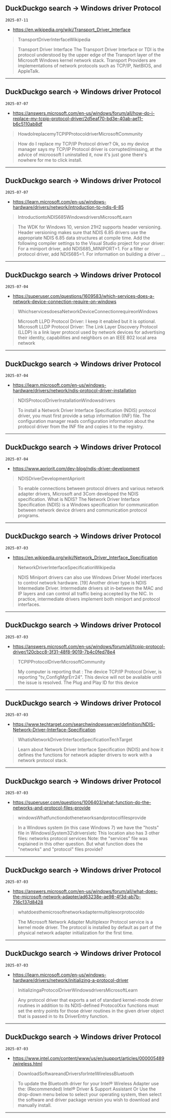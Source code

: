## DuckDuckgo search -> Windows driver Protocol
`2025-07-11`

* https://en.wikipedia.org/wiki/Transport_Driver_Interface

<blockquote>
 TransportDriverInterfaceWikipedia
</blockquote>
<blockquote>
Transport Driver Interface The Transport Driver Interface or TDI is the protocol understood by the upper edge of the Transport layer of the Microsoft Windows kernel network stack. Transport Providers are implementations of network protocols such as TCP/IP, NetBIOS, and AppleTalk.
</blockquote>

---

## DuckDuckgo search -> Windows driver Protocol
`2025-07-07`

* https://answers.microsoft.com/en-us/windows/forum/all/how-do-i-replace-my-tcpip-protocol-driver/2d5eaf70-bd3e-40ab-ae11-b6c5110ab8df

<blockquote>
 HowdoIreplacemyTCPIPProtocoldriverMicrosoftCommunity
</blockquote>
<blockquote>
How do I replace my TCP/IP Protocol driver? Ok, so my device manager says my TCP/IP Protocol driver is corrupted/missing, at the advice of microosoft I uninstalled it, now it's just gone there's nowhere for me to click install.
</blockquote>

---

## DuckDuckgo search -> Windows driver Protocol
`2025-07-07`

* https://learn.microsoft.com/en-us/windows-hardware/drivers/network/introduction-to-ndis-6-85

<blockquote>
 IntroductiontoNDIS685WindowsdriversMicrosoftLearn
</blockquote>
<blockquote>
The WDK for Windows 10, version 21H2 supports header versioning. Header versioning makes sure that NDIS 6.85 drivers use the appropriate NDIS 6.85 data structures at compile time. Add the following compiler settings to the Visual Studio project for your driver: For a miniport driver, add NDIS685_MINIPORT&#61;1. For a filter or protocol driver, add NDIS685&#61;1. For information on building a driver ...
</blockquote>

---

## DuckDuckgo search -> Windows driver Protocol
`2025-07-04`

* https://superuser.com/questions/1609583/which-services-does-a-network-device-connection-require-on-windows

<blockquote>
 WhichservicesdoesaNetworkDeviceConnectionrequireonWindows
</blockquote>
<blockquote>
Microsoft LLPD Protocol Driver: I keep it enabled but it is optional. Microsoft LLDP Protocol Driver: The Link Layer Discovery Protocol (LLDP) is a link layer protocol used by network devices for advertising their identity, capabilities and neighbors on an IEEE 802 local area network
</blockquote>

---

## DuckDuckgo search -> Windows driver Protocol
`2025-07-04`

* https://learn.microsoft.com/en-us/windows-hardware/drivers/network/ndis-protocol-driver-installation

<blockquote>
 NDISProtocolDriverInstallationWindowsdrivers
</blockquote>
<blockquote>
To install a Network Driver Interface Specification (NDIS) protocol driver, you must first provide a setup information (INF) file. The configuration manager reads configuration information about the protocol driver from the INF file and copies it to the registry.
</blockquote>

---

## DuckDuckgo search -> Windows driver Protocol
`2025-07-04`

* https://www.apriorit.com/dev-blog/ndis-driver-development

<blockquote>
 NDISDriverDevelopmentApriorit
</blockquote>
<blockquote>
To enable connections between protocol drivers and various network adapter drivers, Microsoft and 3Com developed the NDIS specification. What is NDIS? The Network Driver Interface Specification (NDIS) is a Windows specification for communication between network device drivers and communication protocol programs.
</blockquote>

---

## DuckDuckgo search -> Windows driver Protocol
`2025-07-03`

* https://en.wikipedia.org/wiki/Network_Driver_Interface_Specification

<blockquote>
 NetworkDriverInterfaceSpecificationWikipedia
</blockquote>
<blockquote>
NDIS Miniport drivers can also use Windows Driver Model interfaces to control network hardware. [19] Another driver type is NDIS Intermediate Driver. Intermediate drivers sit in-between the MAC and IP layers and can control all traffic being accepted by the NIC. In practice, intermediate drivers implement both miniport and protocol interfaces.
</blockquote>

---

## DuckDuckgo search -> Windows driver Protocol
`2025-07-03`

* https://answers.microsoft.com/en-us/windows/forum/all/tcpip-protocol-driver/120cbcc8-3f31-48f8-9019-7b4c0fed78e4

<blockquote>
 TCPIPProtocolDriverMicrosoftCommunity
</blockquote>
<blockquote>
My computer is reporting that : The device TCP/IP Protocol Driver, is reporting &quot;tv_ConfigMgrErr24&quot;. This device will not be available until the issue is resolved. The Plug and Play ID for this device
</blockquote>

---

## DuckDuckgo search -> Windows driver Protocol
`2025-07-03`

* https://www.techtarget.com/searchwindowsserver/definition/NDIS-Network-Driver-Interface-Specification

<blockquote>
 WhatisNetworkDriverInterfaceSpecificationTechTarget
</blockquote>
<blockquote>
Learn about Network Driver Interface Specification (NDIS) and how it defines the functions for network adapter drivers to work with a network protocol stack.
</blockquote>

---

## DuckDuckgo search -> Windows driver Protocol
`2025-07-03`

* https://superuser.com/questions/1006403/what-function-do-the-networks-and-protocol-files-provide

<blockquote>
 windowsWhatfunctiondothenetworksandprotocolfilesprovide
</blockquote>
<blockquote>
In a Windows system (in this case Windows 7) we have the &quot;hosts&quot; file in Windows\System32\drivers\etc This location also has 3 other files: networks protocol services Note: the &quot;services&quot; file was explained in this other question. But what function does the &quot;networks&quot; and &quot;protocol&quot; files provide?
</blockquote>

---

## DuckDuckgo search -> Windows driver Protocol
`2025-07-03`

* https://answers.microsoft.com/en-us/windows/forum/all/what-does-the-microsoft-network-adapter/ad63238e-ae98-4f3d-ab7b-716c137d8428

<blockquote>
 whatdoesthemicrosoftnetworkadaptermultiplexorprotocoldo
</blockquote>
<blockquote>
The Microsoft Network Adapter Multiplexor Protocol service is a kernel mode driver. The protocol is installed by default as part of the physical network adapter initialization for the first time.
</blockquote>

---

## DuckDuckgo search -> Windows driver Protocol
`2025-07-03`

* https://learn.microsoft.com/en-us/windows-hardware/drivers/network/initializing-a-protocol-driver

<blockquote>
 InitializingaProtocolDriverWindowsdriversMicrosoftLearn
</blockquote>
<blockquote>
Any protocol driver that exports a set of standard kernel-mode driver routines in addition to its NDIS-defined ProtocolXxx functions must set the entry points for those driver routines in the given driver object that is passed in to its DriverEntry function.
</blockquote>

---

## DuckDuckgo search -> Windows driver Protocol
`2025-07-03`

* https://www.intel.com/content/www/us/en/support/articles/000005489/wireless.html

<blockquote>
 DownloadSoftwareandDriversforIntelWirelessBluetooth
</blockquote>
<blockquote>
To update the Bluetooth driver for your Intel® Wireless Adapter use the: (Recommended) Intel® Driver &amp; Support Assistant Or Use the drop-down menu below to select your operating system, then select the software and driver package version you wish to download and manually install.
</blockquote>

---

